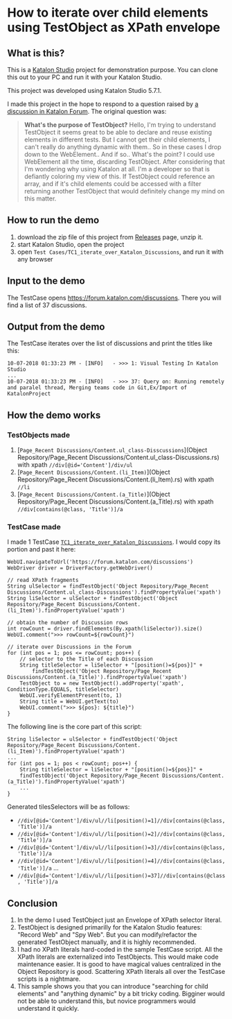 How to iterate over child elements using TestObject as XPath envelope
===========

## What is this?

This is a [Katalon Studio](https://www.katalon.com/) project for demonstration purpose. You can clone this out to your PC and run it with your Katalon Studio.

This project was developed using Katalon Studio 5.7.1.

I made this project in the hope to respond to a question raised by [a discussion in Katalon Forum](https://forum.katalon.com/discussion/10035/whats-the-purpose-of-testobject). The original question was:
>**What's the purpose of TestObject?** Hello, I'm trying to understand TestObject it seems great to be able to declare and reuse existing elements in different tests.  But I cannot get their child elements, I can't really do anything dynamic with them.. So in these cases I drop down to the WebElement.. And if so.. What's the point? I could use WebElement all the time, discarding TestObject. After considering that I'm wondering why using Katalon at all. I'm a developer so that is defiantly coloring my view of this. If TestObject could reference an array, and if it's child elements could be accessed with a filter returning another TestObject that would definitely change my mind on this matter.

## How to run the demo

1. download the zip file of this project from [Releases]() page, unzip it.
2. start Katalon Studio, open the project
3. open `Test Cases/TC1_iterate_over_Katalon_Discussions`, and run it with any browser

## Input to the demo

The TestCase opens https://forum.katalon.com/discussions. There you will find a list of 37 discussions.

## Output from the demo

The TestCase iterates over the list of discussions and print the titles like this:

```
10-07-2018 01:33:23 PM - [INFO]   - >>> 1: Visual Testing In Katalon Studio
...
10-07-2018 01:33:23 PM - [INFO]   - >>> 37: Query on: Running remotely and paralel thread, Merging teams code in Git,Ex/Import of KatalonProject
```

## How the demo works

### TestObjects made


1. [`Page_Recent Discussions/Content.ul_class-Disscussions`](Object Repository/Page_Recent Discussions/Content.ul_class-Discussions.rs) with xpath `//div[@id='Content']/div/ul`
2. [`Page_Recent Discussions/Content.(li_Item)`](Object Repository/Page_Recent Discussions/Content.(li_Item).rs) with xpath `//li`
3. [`Page_Recent Discussions/Content.(a_Title)`](Object Repository/Page_Recent Discussions/Content.(a_Title).rs) with xpath `//div[contains(@class, 'Title')]/a`


### TestCase made

I made 1 TestCase [`TC1_iterate_over_Katalon_Discussions`](Scripts/TC1_iterate_over_Katalon_Discussions/Script1538870798504.groovy). I would copy its portion and past it here:

```
WebUI.navigateToUrl('https://forum.katalon.com/discussions')
WebDriver driver = DriverFactory.getWebDriver()

// read XPath fragments
String ulSelector = findTestObject('Object Repository/Page_Recent Discussions/Content.ul_class-Discussions').findPropertyValue('xpath')
String liSelector = ulSelector + findTestObject('Object Repository/Page_Recent Discussions/Content.(li_Item)').findPropertyValue('xpath')

// obtain the number of Discussion rows
int rowCount = driver.findElements(By.xpath(liSelector)).size()
WebUI.comment(">>> rowCount=${rowCount}")

// iterate over Discussions in the Forum
for (int pos = 1; pos <= rowCount; pos++) {
    // selector to the Title of each Discussion
    String titleSelector = liSelector + "[position()=${pos}]" +
        findTestObject('Object Repository/Page_Recent Discussions/Content.(a_Title)').findPropertyValue('xpath')
    TestObject to = new TestObject().addProperty('xpath', ConditionType.EQUALS, titleSelector)
    WebUI.verifyElementPresent(to, 1)
    String title = WebUI.getText(to)
    WebUI.comment(">>> ${pos}: ${title}")
}
```

The following line is the core part of this script:
```
String liSelector = ulSelector + findTestObject('Object Repository/Page_Recent Discussions/Content.(li_Item)').findPropertyValue('xpath')
...
for (int pos = 1; pos < rowCount; pos++) {
    String titleSelector = liSelector + "[position()=${pos}]" +
    findTestObject('Object Repository/Page_Recent Discussions/Content.(a_Title)').findPropertyValue('xpath')
    ...
}
```

Generated tilesSelectors will be as follows:
- `//div[@id='Content']/div/ul//li[position()=1]//div[contains(@class, 'Title')]/a`
- `//div[@id='Content']/div/ul//li[position()=2]//div[contains(@class, 'Title')]/a`
- `//div[@id='Content']/div/ul//li[position()=3]//div[contains(@class, 'Title')]/a`
- `//div[@id='Content']/div/ul//li[position()=4]//div[contains(@class, 'Title')]/a`
...
- `//div[@id='Content']/div/ul//li[position()=37]//div[contains(@class, 'Title')]/a`

## Conclusion

1. In the demo I used TestObject just an Envelope of XPath selector literal.
1. TestObject is designed primarilly for the Katalon Studio features: "Record Web" and
"Spy Web". But you can modify/refactor the generated TestObject manually, and it is highly recommended.
1. I had no XPath literals hard-coded in the sample TestCase script. All the XPath literals
are externalized into TestObjects. This would make code maintenance easier.
It is good to have magical values centralized in the Object Repository is good.
Scattering XPath literals all over the TestCase scripts is a nightmare.
1. This sample shows you that you can introduce "searching for child elements" and
"anything dynamic" by a bit tricky coding. Bigginer would not be able to understand this,
but novice programmers would understand it quickly.
